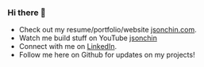 ### Hi there 👋
- Check out my resume/portfolio/website [jsonchin.com](https://jsonchin.com/).
- Watch me build stuff on YouTube [jsonchin](https://www.youtube.com/channel/UCtt7TyXKcSN7_gchU4lEyRQ)
- Connect with me on [LinkedIn](https://www.linkedin.com/in/jrobchin/).
- Follow me here on Github for updates on my projects!

